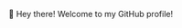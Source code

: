 👋 Hey there! Welcome to my GitHub profile!

<!--
AJAYKUMAR0313/AJAYKUMAR0313 is a ✨ special ✨ repository because its `README.md` (this file) appears on your GitHub profile.
You can click the Preview link to take a look at your changes.
--->
